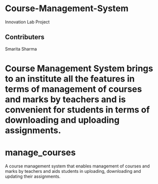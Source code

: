 # Course-Management-System
Innovation Lab Project
## Contributers<br />
Smarita Sharma<br />


Course Management System brings to an institute all the features in terms of management of courses and marks by teachers and is convenient for students in terms of downloading and uploading assignments.
=======
# manage_courses
A course management system that enables management of courses and marks by teachers and aids students in uploading, downloading and updating their assignments.

